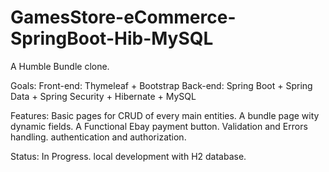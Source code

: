 # GamesStore-eCommerce-SpringBoot-Hib-MySQL
A Humble Bundle clone. 

Goals:
Front-end: Thymeleaf + Bootstrap 
Back-end: Spring Boot + Spring Data + Spring Security + Hibernate + MySQL

Features:
Basic pages for CRUD of every main entities. 
A bundle page wity dynamic fields. 
A Functional Ebay payment button. 
Validation and Errors handling.
authentication and authorization.

Status: In Progress. local development with H2 database.
